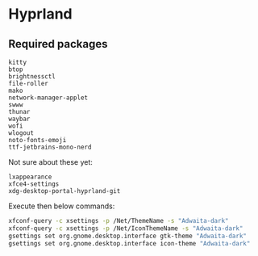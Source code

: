 # Hyprland

## Required packages

```
kitty
btop
brightnessctl
file-roller
mako
network-manager-applet
swww
thunar
waybar
wofi
wlogout
noto-fonts-emoji
ttf-jetbrains-mono-nerd
```

Not sure about these yet: 

```
lxappearance
xfce4-settings
xdg-desktop-portal-hyprland-git
```

Execute then below commands:

``` bash
xfconf-query -c xsettings -p /Net/ThemeName -s "Adwaita-dark"
xfconf-query -c xsettings -p /Net/IconThemeName -s "Adwaita-dark"
gsettings set org.gnome.desktop.interface gtk-theme "Adwaita-dark"
gsettings set org.gnome.desktop.interface icon-theme "Adwaita-dark"
```